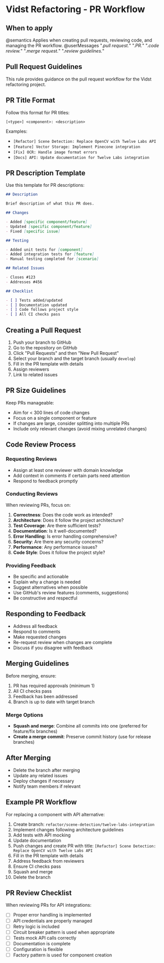 # Vidst Refactoring - PR Workflow

## When to apply
@semantics Applies when creating pull requests, reviewing code, and managing the PR workflow.
@userMessages ".*pull request.*" ".*PR.*" ".*code review.*" ".*merge request.*" ".*review guidelines.*"

## Pull Request Guidelines

This rule provides guidance on the pull request workflow for the Vidst refactoring project.

## PR Title Format

Follow this format for PR titles:

```
[<type>] <component>: <description>
```

Examples:
- `[Refactor] Scene Detection: Replace OpenCV with Twelve Labs API`
- `[Feature] Vector Storage: Implement Pinecone integration`
- `[Fix] OCR: Handle image format errors`
- `[Docs] API: Update documentation for Twelve Labs integration`

## PR Description Template

Use this template for PR descriptions:

```markdown
## Description

Brief description of what this PR does.

## Changes

- Added [specific component/feature]
- Updated [specific component/feature]
- Fixed [specific issue]

## Testing

- Added unit tests for [component]
- Added integration tests for [feature]
- Manual testing completed for [scenario]

## Related Issues

- Closes #123
- Addresses #456

## Checklist

- [ ] Tests added/updated
- [ ] Documentation updated
- [ ] Code follows project style
- [ ] All CI checks pass
```

## Creating a Pull Request

1. Push your branch to GitHub
2. Go to the repository on GitHub
3. Click "Pull Requests" and then "New Pull Request"
4. Select your branch and the target branch (usually `develop`)
5. Fill in the PR template with details
6. Assign reviewers
7. Link to related issues

## PR Size Guidelines

Keep PRs manageable:

- Aim for < 300 lines of code changes 
- Focus on a single component or feature
- If changes are large, consider splitting into multiple PRs
- Include only relevant changes (avoid mixing unrelated changes)

## Code Review Process

### Requesting Reviews

- Assign at least one reviewer with domain knowledge
- Add context in comments if certain parts need attention
- Respond to feedback promptly

### Conducting Reviews

When reviewing PRs, focus on:

1. **Correctness**: Does the code work as intended?
2. **Architecture**: Does it follow the project architecture?
3. **Test Coverage**: Are there sufficient tests?
4. **Documentation**: Is it well-documented?
5. **Error Handling**: Is error handling comprehensive?
6. **Security**: Are there any security concerns?
7. **Performance**: Any performance issues?
8. **Code Style**: Does it follow the project style?

### Providing Feedback

- Be specific and actionable
- Explain why a change is needed
- Suggest alternatives when possible
- Use GitHub's review features (comments, suggestions)
- Be constructive and respectful

## Responding to Feedback

- Address all feedback
- Respond to comments
- Make requested changes
- Re-request review when changes are complete
- Discuss if you disagree with feedback

## Merging Guidelines

Before merging, ensure:

1. PR has required approvals (minimum 1)
2. All CI checks pass
3. Feedback has been addressed
4. Branch is up to date with target branch

### Merge Options

- **Squash and merge**: Combine all commits into one (preferred for feature/fix branches)
- **Create a merge commit**: Preserve commit history (use for release branches)

## After Merging

- Delete the branch after merging
- Update any related issues
- Deploy changes if necessary
- Notify team members if relevant

## Example PR Workflow

For replacing a component with API alternative:

1. Create branch: `refactor/scene-detection/twelve-labs-integration`
2. Implement changes following architecture guidelines
3. Add tests with API mocking
4. Update documentation
5. Push changes and create PR with title:
   `[Refactor] Scene Detection: Replace OpenCV with Twelve Labs API`
6. Fill in the PR template with details
7. Address feedback from reviewers
8. Ensure CI checks pass
9. Squash and merge
10. Delete the branch

## PR Review Checklist

When reviewing PRs for API integrations:

- [ ] Proper error handling is implemented
- [ ] API credentials are properly managed
- [ ] Retry logic is included
- [ ] Circuit breaker pattern is used when appropriate
- [ ] Tests mock API calls correctly
- [ ] Documentation is complete
- [ ] Configuration is flexible
- [ ] Factory pattern is used for component creation

